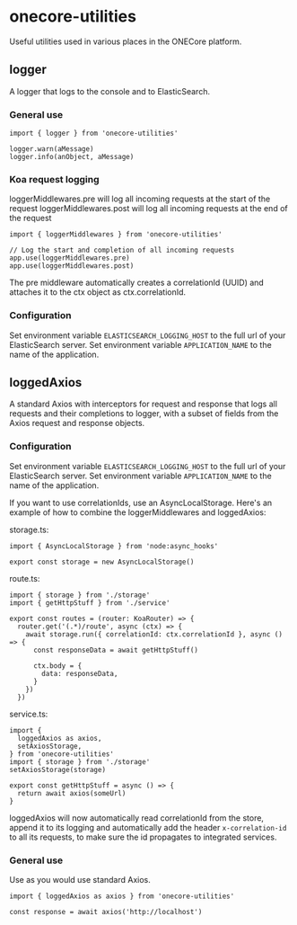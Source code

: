 # onecore-utilities

Useful utilities used in various places in the ONECore platform.

## logger

A logger that logs to the console and to ElasticSearch.

### General use

```
import { logger } from 'onecore-utilities'

logger.warn(aMessage)
logger.info(anObject, aMessage)
```

### Koa request logging

loggerMiddlewares.pre will log all incoming requests at the start of the request
loggerMiddlewares.post will log all incoming requests at the end of the request

```
import { loggerMiddlewares } from 'onecore-utilities'

// Log the start and completion of all incoming requests
app.use(loggerMiddlewares.pre)
app.use(loggerMiddlewares.post)
```

The pre middleware automatically creates a correlationId (UUID) and attaches it to
the ctx object as ctx.correlationId.

### Configuration

Set environment variable `ELASTICSEARCH_LOGGING_HOST` to the full url of your ElasticSearch server.
Set environment variable `APPLICATION_NAME` to the name of the application.

## loggedAxios

A standard Axios with interceptors for request and response that logs all requests and their
completions to logger, with a subset of fields from the Axios request and response objects.

### Configuration

Set environment variable `ELASTICSEARCH_LOGGING_HOST` to the full url of your ElasticSearch server.
Set environment variable `APPLICATION_NAME` to the name of the application.

If you want to use correlationIds, use an AsyncLocalStorage. Here's an example of how to combine
the loggerMiddlewares and loggedAxios:

storage.ts:
```
import { AsyncLocalStorage } from 'node:async_hooks'

export const storage = new AsyncLocalStorage()
```

route.ts:
```
import { storage } from './storage'
import { getHttpStuff } from './service'

export const routes = (router: KoaRouter) => {
  router.get('(.*)/route', async (ctx) => {
    await storage.run({ correlationId: ctx.correlationId }, async () => {
      const responseData = await getHttpStuff()

      ctx.body = {
        data: responseData,
      }
    })
  })
```

service.ts:
```
import {
  loggedAxios as axios,
  setAxiosStorage,
} from 'onecore-utilities'
import { storage } from './storage'
setAxiosStorage(storage)

export const getHttpStuff = async () => {
  return await axios(someUrl)
}
```

loggedAxios will now automatically read correlationId from the store, append it
to its logging and automatically add the header `x-correlation-id` to all its
requests, to make sure the id propagates to integrated services.

### General use

Use as you would use standard Axios.

```
import { loggedAxios as axios } from 'onecore-utilities'

const response = await axios('http://localhost')
```
